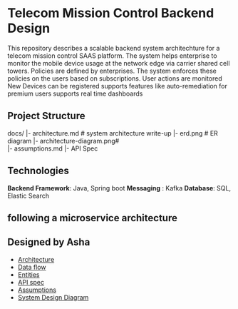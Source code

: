 
# Telecom Mission Control Backend Design

This repository describes a scalable backend system architechture for a telecom mission control SAAS platform.
The system helps enterprise to monitor the mobile device usage at the network edge via carrier shared cell towers.
Policies are defined by enterprises. The system enforces these policies on the users based on subscriptions.
User actions are monitored 
New Devices can be registered
supports features like auto-remediation for premium users
supports real time dashboards

## Project Structure

docs/ 
|- architecture.md # system architecture write-up
|- erd.png # ER diagram
|- architecture-diagram.png#   
|- assumptions.md 
|- API Spec 


## Technologies
**Backend Framework**: Java, Spring boot
**Messaging** : Kafka
**Database**: SQL, Elastic Search

## following a microservice architecture 

## Designed by Asha 

- [Architecture](docs/architecture.md)
- [Data flow](docs/dataflow.md)
- [Entities](docs/entities.md)
- [API spec](docs/APIs.md)
- [Assumptions](docs/assumptions.md)
- [System Design Diagram](diagrams/telecommissoncontrol.drawio.png)

